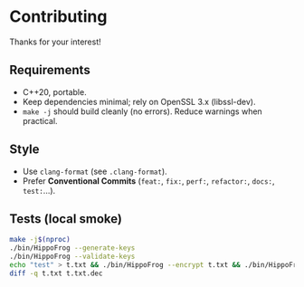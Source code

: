 # Contributing

Thanks for your interest!

## Requirements
- C++20, portable.
- Keep dependencies minimal; rely on OpenSSL 3.x (libssl-dev).
- `make -j` should build cleanly (no errors). Reduce warnings when practical.

## Style
- Use `clang-format` (see `.clang-format`).
- Prefer **Conventional Commits** (`feat:`, `fix:`, `perf:`, `refactor:`, `docs:`, `test:`...).

## Tests (local smoke)
```bash
make -j$(nproc)
./bin/HippoFrog --generate-keys
./bin/HippoFrog --validate-keys
echo "test" > t.txt && ./bin/HippoFrog --encrypt t.txt && ./bin/HippoFrog --decrypt t.txt.hf
diff -q t.txt t.txt.dec
```
